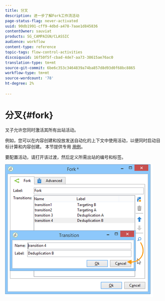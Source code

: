 ```yaml
---
title: 分叉
description: 进一步了解Fork工作流活动
page-status-flag: never-activated
uuid: 90db1991-cff9-4dbd-a478-7aae1d845836
contentOwner: sauviat
products: SG_CAMPAIGN/CLASSIC
audience: workflow
content-type: reference
topic-tags: flow-control-activities
discoiquuid: 16f50f5f-cbad-4de7-aa73-38615ae76ac0
translation-type: tm+mt
source-git-commit: 6be6c353c3464839a74ba857d8d93d0f68bc8865
workflow-type: tm+mt
source-wordcount: '78'
ht-degree: 2%

---
```



# 分叉{#fork}

叉子允许您同时激活其所有出站活动。

例如，您可以在内容创建和投放发送自动化的上下文中使用活动，以便同时启动目标计算和内容创建。 本节提供专用 [用例](../../delivery/using/automating-via-workflows.md#creating-the-delivery-and-its-content)。

要配置活动，请打开该过渡，然后定义所需出站的编号和标签。

![](assets/s_user_segmentation_fork.png)
